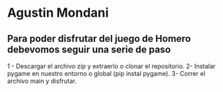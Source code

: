 # Agustin Mondani
## Para poder disfrutar del juego de Homero debevomos seguir una serie de paso
1 - Descargar el archivo zip y extraerlo o clonar el repositorio.
2- Instalar pygame en nuestro entorno o global (pip instal pygame).
3- Correr el archivo main y disfrutar.
